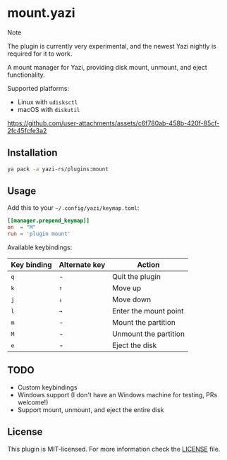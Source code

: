 # mount.yazi

> [!NOTE]
> The plugin is currently very experimental, and the newest Yazi nightly is required for it to work.

A mount manager for Yazi, providing disk mount, unmount, and eject functionality.

Supported platforms:

- Linux with `udisksctl`
- macOS with `diskutil`

https://github.com/user-attachments/assets/c6f780ab-458b-420f-85cf-2fc45fcfe3a2

## Installation

```sh
ya pack -a yazi-rs/plugins:mount
```

## Usage

Add this to your `~/.config/yazi/keymap.toml`:

```toml
[[manager.prepend_keymap]]
on  = "M"
run = 'plugin mount'
```

Available keybindings:

| Key binding  | Alternate key | Action                |
| ------------ | ------------- | --------------------- |
| <kbd>q</kbd> | -             | Quit the plugin       |
| <kbd>k</kbd> | <kbd>↑</kbd>  | Move up               |
| <kbd>j</kbd> | <kbd>↓</kbd>  | Move down             |
| <kbd>l</kbd> | <kbd>→</kbd>  | Enter the mount point |
| <kbd>m</kbd> | -             | Mount the partition   |
| <kbd>M</kbd> | -             | Unmount the partition |
| <kbd>e</kbd> | -             | Eject the disk        |

## TODO

- Custom keybindings
- Windows support (I don't have an Windows machine for testing, PRs welcome!)
- Support mount, unmount, and eject the entire disk

## License

This plugin is MIT-licensed. For more information check the [LICENSE](LICENSE) file.
